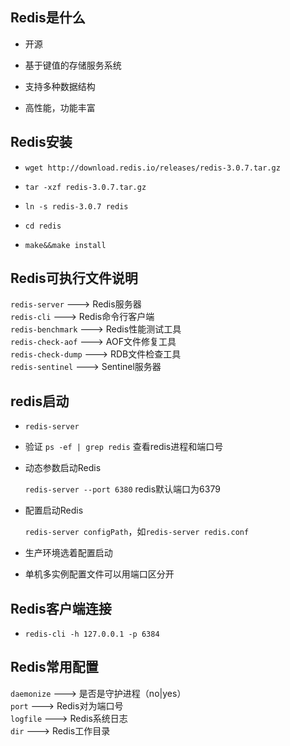 ## Redis是什么

*  开源

*  基于键值的存储服务系统

*  支持多种数据结构

*  高性能，功能丰富

## Redis安装

*  `wget http://download.redis.io/releases/redis-3.0.7.tar.gz`

*  `tar -xzf redis-3.0.7.tar.gz`

*  `ln -s redis-3.0.7 redis`

*  `cd redis`

*  `make&&make install`

## Redis可执行文件说明

   `redis-server` --->  Redis服务器  
   `redis-cli`    --->  Redis命令行客户端  
   `redis-benchmark`   --->  Redis性能测试工具  
   `redis-check-aof`   --->  AOF文件修复工具  
   `redis-check-dump`  --->  RDB文件检查工具  
   `redis-sentinel`    --->  Sentinel服务器  

## redis启动

*  `redis-server`

*  验证
   `ps -ef | grep redis` 查看redis进程和端口号

*  动态参数启动Redis
   
   `redis-server --port 6380` redis默认端口为6379

*  配置启动Redis

   `redis-server configPath`，如`redis-server redis.conf`

*  生产环境选着配置启动

*  单机多实例配置文件可以用端口区分开

## Redis客户端连接

*  `redis-cli -h 127.0.0.1 -p 6384`

## Redis常用配置

   `daemonize`  --->  是否是守护进程（no|yes）    
   `port`       --->  Redis对为端口号  
   `logfile`    --->  Redis系统日志  
   `dir`        --->  Redis工作目录  


